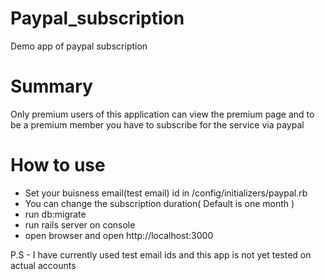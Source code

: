 Paypal_subscription
===================

Demo app of paypal subscription

Summary
===================

Only premium users of this application can view the premium page and to be a premium member you have to subscribe for the service via paypal

How to use
===================

- Set your buisness email(test email) id in /config/initializers/paypal.rb
- You can change the subscription duration( Default is one month )
- run db:migrate
- run rails server on console
- open browser and open http://localhost:3000

P.S - I have currently used test email ids and this app is not yet tested on actual accounts


